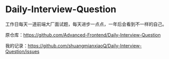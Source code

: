 # Daily-Interview-Question

工作日每天一道前端大厂面试题，每天进步一点点，一年后会看到不一样的自己。

原仓库：https://github.com/Advanced-Frontend/Daily-Interview-Question

我的记录：https://github.com/shuangmianxiaoQ/Daily-Interview-Question/issues
